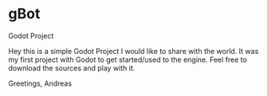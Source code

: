 # gBot
Godot Project

Hey this is a simple Godot Project I would like to share with the world.
It was my first project with Godot to get started/used to the engine.
Feel free to download the sources and play with it.

Greetings,
Andreas
